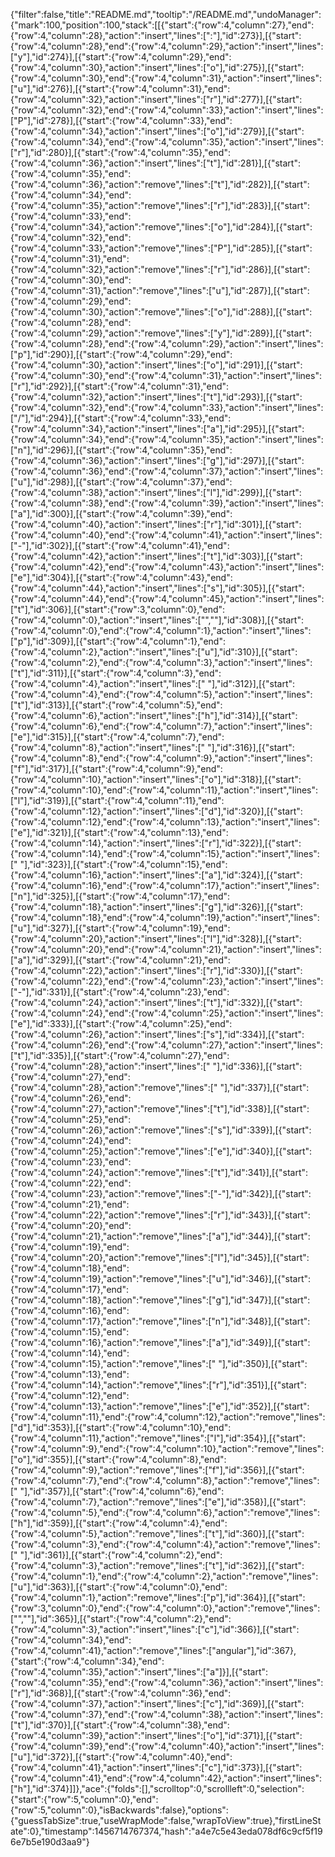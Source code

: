 {"filter":false,"title":"README.md","tooltip":"/README.md","undoManager":{"mark":100,"position":100,"stack":[[{"start":{"row":4,"column":27},"end":{"row":4,"column":28},"action":"insert","lines":[":"],"id":273}],[{"start":{"row":4,"column":28},"end":{"row":4,"column":29},"action":"insert","lines":["y"],"id":274}],[{"start":{"row":4,"column":29},"end":{"row":4,"column":30},"action":"insert","lines":["o"],"id":275}],[{"start":{"row":4,"column":30},"end":{"row":4,"column":31},"action":"insert","lines":["u"],"id":276}],[{"start":{"row":4,"column":31},"end":{"row":4,"column":32},"action":"insert","lines":["r"],"id":277}],[{"start":{"row":4,"column":32},"end":{"row":4,"column":33},"action":"insert","lines":["P"],"id":278}],[{"start":{"row":4,"column":33},"end":{"row":4,"column":34},"action":"insert","lines":["o"],"id":279}],[{"start":{"row":4,"column":34},"end":{"row":4,"column":35},"action":"insert","lines":["r"],"id":280}],[{"start":{"row":4,"column":35},"end":{"row":4,"column":36},"action":"insert","lines":["t"],"id":281}],[{"start":{"row":4,"column":35},"end":{"row":4,"column":36},"action":"remove","lines":["t"],"id":282}],[{"start":{"row":4,"column":34},"end":{"row":4,"column":35},"action":"remove","lines":["r"],"id":283}],[{"start":{"row":4,"column":33},"end":{"row":4,"column":34},"action":"remove","lines":["o"],"id":284}],[{"start":{"row":4,"column":32},"end":{"row":4,"column":33},"action":"remove","lines":["P"],"id":285}],[{"start":{"row":4,"column":31},"end":{"row":4,"column":32},"action":"remove","lines":["r"],"id":286}],[{"start":{"row":4,"column":30},"end":{"row":4,"column":31},"action":"remove","lines":["u"],"id":287}],[{"start":{"row":4,"column":29},"end":{"row":4,"column":30},"action":"remove","lines":["o"],"id":288}],[{"start":{"row":4,"column":28},"end":{"row":4,"column":29},"action":"remove","lines":["y"],"id":289}],[{"start":{"row":4,"column":28},"end":{"row":4,"column":29},"action":"insert","lines":["p"],"id":290}],[{"start":{"row":4,"column":29},"end":{"row":4,"column":30},"action":"insert","lines":["o"],"id":291}],[{"start":{"row":4,"column":30},"end":{"row":4,"column":31},"action":"insert","lines":["r"],"id":292}],[{"start":{"row":4,"column":31},"end":{"row":4,"column":32},"action":"insert","lines":["t"],"id":293}],[{"start":{"row":4,"column":32},"end":{"row":4,"column":33},"action":"insert","lines":["/"],"id":294}],[{"start":{"row":4,"column":33},"end":{"row":4,"column":34},"action":"insert","lines":["a"],"id":295}],[{"start":{"row":4,"column":34},"end":{"row":4,"column":35},"action":"insert","lines":["n"],"id":296}],[{"start":{"row":4,"column":35},"end":{"row":4,"column":36},"action":"insert","lines":["g"],"id":297}],[{"start":{"row":4,"column":36},"end":{"row":4,"column":37},"action":"insert","lines":["u"],"id":298}],[{"start":{"row":4,"column":37},"end":{"row":4,"column":38},"action":"insert","lines":["l"],"id":299}],[{"start":{"row":4,"column":38},"end":{"row":4,"column":39},"action":"insert","lines":["a"],"id":300}],[{"start":{"row":4,"column":39},"end":{"row":4,"column":40},"action":"insert","lines":["r"],"id":301}],[{"start":{"row":4,"column":40},"end":{"row":4,"column":41},"action":"insert","lines":["-"],"id":302}],[{"start":{"row":4,"column":41},"end":{"row":4,"column":42},"action":"insert","lines":["t"],"id":303}],[{"start":{"row":4,"column":42},"end":{"row":4,"column":43},"action":"insert","lines":["e"],"id":304}],[{"start":{"row":4,"column":43},"end":{"row":4,"column":44},"action":"insert","lines":["s"],"id":305}],[{"start":{"row":4,"column":44},"end":{"row":4,"column":45},"action":"insert","lines":["t"],"id":306}],[{"start":{"row":3,"column":0},"end":{"row":4,"column":0},"action":"insert","lines":["",""],"id":308}],[{"start":{"row":4,"column":0},"end":{"row":4,"column":1},"action":"insert","lines":["p"],"id":309}],[{"start":{"row":4,"column":1},"end":{"row":4,"column":2},"action":"insert","lines":["u"],"id":310}],[{"start":{"row":4,"column":2},"end":{"row":4,"column":3},"action":"insert","lines":["t"],"id":311}],[{"start":{"row":4,"column":3},"end":{"row":4,"column":4},"action":"insert","lines":[" "],"id":312}],[{"start":{"row":4,"column":4},"end":{"row":4,"column":5},"action":"insert","lines":["t"],"id":313}],[{"start":{"row":4,"column":5},"end":{"row":4,"column":6},"action":"insert","lines":["h"],"id":314}],[{"start":{"row":4,"column":6},"end":{"row":4,"column":7},"action":"insert","lines":["e"],"id":315}],[{"start":{"row":4,"column":7},"end":{"row":4,"column":8},"action":"insert","lines":[" "],"id":316}],[{"start":{"row":4,"column":8},"end":{"row":4,"column":9},"action":"insert","lines":["f"],"id":317}],[{"start":{"row":4,"column":9},"end":{"row":4,"column":10},"action":"insert","lines":["o"],"id":318}],[{"start":{"row":4,"column":10},"end":{"row":4,"column":11},"action":"insert","lines":["l"],"id":319}],[{"start":{"row":4,"column":11},"end":{"row":4,"column":12},"action":"insert","lines":["d"],"id":320}],[{"start":{"row":4,"column":12},"end":{"row":4,"column":13},"action":"insert","lines":["e"],"id":321}],[{"start":{"row":4,"column":13},"end":{"row":4,"column":14},"action":"insert","lines":["r"],"id":322}],[{"start":{"row":4,"column":14},"end":{"row":4,"column":15},"action":"insert","lines":[" "],"id":323}],[{"start":{"row":4,"column":15},"end":{"row":4,"column":16},"action":"insert","lines":["a"],"id":324}],[{"start":{"row":4,"column":16},"end":{"row":4,"column":17},"action":"insert","lines":["n"],"id":325}],[{"start":{"row":4,"column":17},"end":{"row":4,"column":18},"action":"insert","lines":["g"],"id":326}],[{"start":{"row":4,"column":18},"end":{"row":4,"column":19},"action":"insert","lines":["u"],"id":327}],[{"start":{"row":4,"column":19},"end":{"row":4,"column":20},"action":"insert","lines":["l"],"id":328}],[{"start":{"row":4,"column":20},"end":{"row":4,"column":21},"action":"insert","lines":["a"],"id":329}],[{"start":{"row":4,"column":21},"end":{"row":4,"column":22},"action":"insert","lines":["r"],"id":330}],[{"start":{"row":4,"column":22},"end":{"row":4,"column":23},"action":"insert","lines":["-"],"id":331}],[{"start":{"row":4,"column":23},"end":{"row":4,"column":24},"action":"insert","lines":["t"],"id":332}],[{"start":{"row":4,"column":24},"end":{"row":4,"column":25},"action":"insert","lines":["e"],"id":333}],[{"start":{"row":4,"column":25},"end":{"row":4,"column":26},"action":"insert","lines":["s"],"id":334}],[{"start":{"row":4,"column":26},"end":{"row":4,"column":27},"action":"insert","lines":["t"],"id":335}],[{"start":{"row":4,"column":27},"end":{"row":4,"column":28},"action":"insert","lines":[" "],"id":336}],[{"start":{"row":4,"column":27},"end":{"row":4,"column":28},"action":"remove","lines":[" "],"id":337}],[{"start":{"row":4,"column":26},"end":{"row":4,"column":27},"action":"remove","lines":["t"],"id":338}],[{"start":{"row":4,"column":25},"end":{"row":4,"column":26},"action":"remove","lines":["s"],"id":339}],[{"start":{"row":4,"column":24},"end":{"row":4,"column":25},"action":"remove","lines":["e"],"id":340}],[{"start":{"row":4,"column":23},"end":{"row":4,"column":24},"action":"remove","lines":["t"],"id":341}],[{"start":{"row":4,"column":22},"end":{"row":4,"column":23},"action":"remove","lines":["-"],"id":342}],[{"start":{"row":4,"column":21},"end":{"row":4,"column":22},"action":"remove","lines":["r"],"id":343}],[{"start":{"row":4,"column":20},"end":{"row":4,"column":21},"action":"remove","lines":["a"],"id":344}],[{"start":{"row":4,"column":19},"end":{"row":4,"column":20},"action":"remove","lines":["l"],"id":345}],[{"start":{"row":4,"column":18},"end":{"row":4,"column":19},"action":"remove","lines":["u"],"id":346}],[{"start":{"row":4,"column":17},"end":{"row":4,"column":18},"action":"remove","lines":["g"],"id":347}],[{"start":{"row":4,"column":16},"end":{"row":4,"column":17},"action":"remove","lines":["n"],"id":348}],[{"start":{"row":4,"column":15},"end":{"row":4,"column":16},"action":"remove","lines":["a"],"id":349}],[{"start":{"row":4,"column":14},"end":{"row":4,"column":15},"action":"remove","lines":[" "],"id":350}],[{"start":{"row":4,"column":13},"end":{"row":4,"column":14},"action":"remove","lines":["r"],"id":351}],[{"start":{"row":4,"column":12},"end":{"row":4,"column":13},"action":"remove","lines":["e"],"id":352}],[{"start":{"row":4,"column":11},"end":{"row":4,"column":12},"action":"remove","lines":["d"],"id":353}],[{"start":{"row":4,"column":10},"end":{"row":4,"column":11},"action":"remove","lines":["l"],"id":354}],[{"start":{"row":4,"column":9},"end":{"row":4,"column":10},"action":"remove","lines":["o"],"id":355}],[{"start":{"row":4,"column":8},"end":{"row":4,"column":9},"action":"remove","lines":["f"],"id":356}],[{"start":{"row":4,"column":7},"end":{"row":4,"column":8},"action":"remove","lines":[" "],"id":357}],[{"start":{"row":4,"column":6},"end":{"row":4,"column":7},"action":"remove","lines":["e"],"id":358}],[{"start":{"row":4,"column":5},"end":{"row":4,"column":6},"action":"remove","lines":["h"],"id":359}],[{"start":{"row":4,"column":4},"end":{"row":4,"column":5},"action":"remove","lines":["t"],"id":360}],[{"start":{"row":4,"column":3},"end":{"row":4,"column":4},"action":"remove","lines":[" "],"id":361}],[{"start":{"row":4,"column":2},"end":{"row":4,"column":3},"action":"remove","lines":["t"],"id":362}],[{"start":{"row":4,"column":1},"end":{"row":4,"column":2},"action":"remove","lines":["u"],"id":363}],[{"start":{"row":4,"column":0},"end":{"row":4,"column":1},"action":"remove","lines":["p"],"id":364}],[{"start":{"row":3,"column":0},"end":{"row":4,"column":0},"action":"remove","lines":["",""],"id":365}],[{"start":{"row":4,"column":2},"end":{"row":4,"column":3},"action":"insert","lines":["c"],"id":366}],[{"start":{"row":4,"column":34},"end":{"row":4,"column":41},"action":"remove","lines":["angular"],"id":367},{"start":{"row":4,"column":34},"end":{"row":4,"column":35},"action":"insert","lines":["a"]}],[{"start":{"row":4,"column":35},"end":{"row":4,"column":36},"action":"insert","lines":["r"],"id":368}],[{"start":{"row":4,"column":36},"end":{"row":4,"column":37},"action":"insert","lines":["c"],"id":369}],[{"start":{"row":4,"column":37},"end":{"row":4,"column":38},"action":"insert","lines":["t"],"id":370}],[{"start":{"row":4,"column":38},"end":{"row":4,"column":39},"action":"insert","lines":["o"],"id":371}],[{"start":{"row":4,"column":39},"end":{"row":4,"column":40},"action":"insert","lines":["u"],"id":372}],[{"start":{"row":4,"column":40},"end":{"row":4,"column":41},"action":"insert","lines":["c"],"id":373}],[{"start":{"row":4,"column":41},"end":{"row":4,"column":42},"action":"insert","lines":["h"],"id":374}]]},"ace":{"folds":[],"scrolltop":0,"scrollleft":0,"selection":{"start":{"row":5,"column":0},"end":{"row":5,"column":0},"isBackwards":false},"options":{"guessTabSize":true,"useWrapMode":false,"wrapToView":true},"firstLineState":0},"timestamp":1456714767374,"hash":"a4e7c5e43eda078df6c9cf5f196e7b5e190d3aa9"}